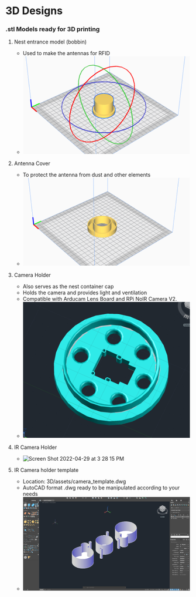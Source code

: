 # 3D Designs

### .stl Models ready for 3D printing

1. Nest entrance model (bobbin)
   * Used to make the antennas for RFID
   * ![ScreenShot20220213at21219PM.png](./assets/Screen%20Shot%202022-02-13%20at%202.12.19%20PM.png)
2. Antenna Cover
   * To protect the antenna from dust and other elements
   * ![ScreenShot20220213at21147PM.png](./assets/1644779607403-Screen%20Shot%202022-02-13%20at%202.11.47%20PM.png)
3. Camera Holder
   * Also serves as the nest container cap
   * Holds the camera and provides light and ventilation
   * Compatible with Arducam Lens Board and RPi NoIR Camera V2.
   * ![ScreenShot20220216at55246PM.png](./assets/Screen%20Shot%202022-02-16%20at%205.52.46%20PM.png)

4. IR Camera Holder
   * <img alt="Screen Shot 2022-04-29 at 3 28 15 PM" src="https://user-images.githubusercontent.com/22894897/166057998-3aedb9f1-c979-45f8-99fa-16c62fa10818.png">

5. IR Camera holder template
   * Location: 3D/assets/camera_template.dwg
   * AutoCAD format .dwg ready to be manipulated according to your needs
   * ![Screen Shot 2023-09-27 at 12.37.19 PM.png](assets%2FScreen%20Shot%202023-09-27%20at%2012.37.19%20PM.png)